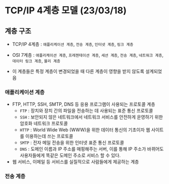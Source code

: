 # TCP/IP 4계층 모델 (23/03/18)

## 계층 구조

- TCP/IP 4계층 : `애플리케이션 계층`, `전송 계층`, `인터넷 계층`, `링크 계층` 

- OSI 7계층 : `애플리케이션 계층`, `프레젠테이션 계층`, `세션 계층`, `전송 계층`, `네트워크 계층`, `데이터 링크 계층`, `물리 계층`

- 이 계층들은 특정 계층이 변경되었을 때 다른 계층이 영향을 받지 않도록 설계되었음

### 애플리케이션 계층

- FTP, HTTP, SSH, SMTP, DNS 등 응용 프로그램이 사용되는 프로토콜 계층
  - `FTP` : 장치와 장치 간의 파일을 전송하는 데 사용되는 표준 통신 프로토콜
  - `SSH` : 보안되지 않은 네트워크에서 네트워크 서비스를 안전하게 운영하기 위한 암호화 네트워크 프로토콜
  - `HTTP` : World Wide Web (WWW)을 위한 데이터 통신의 기초이자 웹 사이트를 이용하는데 쓰는 프로토콜
  - `SMTP` : 전자 메일 전송을 위한 인터넷 표준 통신 프로토콜
  - `DNS` : 도메인 이름과 IP 주소를 매핑해주는 서버, 이를 통해 IP 주소가 바뀌어도 사용자들에게 똑같은 도메인 주소로 서비스 할 수 있다.
- 웹 서비스, 이메일 등 서비스를 실질적으로 사람들에게 제공하는 계층

### 전송 계층
